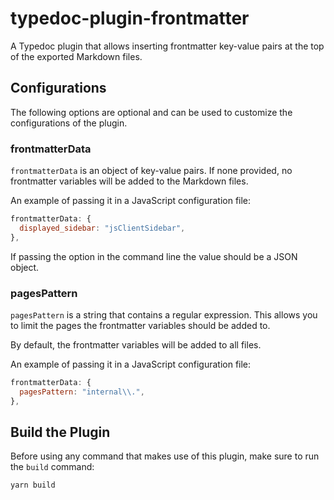 # typedoc-plugin-frontmatter

A Typedoc plugin that allows inserting frontmatter key-value pairs at the top of the exported Markdown files.

## Configurations

The following options are optional and can be used to customize the configurations of the plugin.

### frontmatterData

`frontmatterData` is an object of key-value pairs. If none provided, no frontmatter variables will be added to the Markdown files.

An example of passing it in a JavaScript configuration file:

```js
frontmatterData: {
  displayed_sidebar: "jsClientSidebar",
},
```

If passing the option in the command line the value should be a JSON object.

### pagesPattern

`pagesPattern` is a string that contains a regular expression. This allows you to limit the pages the frontmatter variables should be added to.

By default, the frontmatter variables will be added to all files.

An example of passing it in a JavaScript configuration file:

```js
frontmatterData: {
  pagesPattern: "internal\\.",
},
```

## Build the Plugin

Before using any command that makes use of this plugin, make sure to run the `build` command:

```bash
yarn build
```
